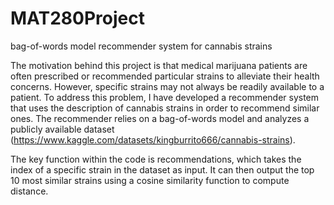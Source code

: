 # MAT280Project
bag-of-words model recommender system for cannabis strains

The motivation behind this project is that medical marijuana patients are often prescribed or recommended particular strains to alleviate their health concerns. However, specific strains may not always be readily available to a patient. To address this problem, I have developed a recommender system that uses the description of cannabis strains in order to recommend similar ones. The recommender relies on a bag-of-words model and analyzes a publicly available dataset (https://www.kaggle.com/datasets/kingburrito666/cannabis-strains). 

The key function within the code is recommendations, which takes the index of a specific strain in the dataset as input. It can then output the top 10 most similar strains using a cosine similarity function to compute distance. 
